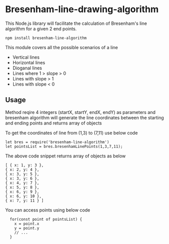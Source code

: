 # Bresenham-line-drawing-algorithm

This Node.js library will facilitate the calculation of Bresenham's line algorithm for a given 2 end points.
      
    npm install bresenham-line-algorithm

This module covers all the possible scenarios of a line
  * Vertical lines
  * Horizontal lines
  * Dioganal lines
  * Lines where 1 > slope > 0
  * Lines with slope > 1
  * Lines with slope < 0
 
## Usage
Method reqire 4 integers (startX, startY, endX, endY) as parameters and bresenham algorithm will generate the line coordinates between the starting and ending points and returns array of objects

To get the coordinates of line from (1,3) to (7,11) use below code

    let bres = require('bresenham-line-algorithm')
    let pointsList = bres.bresenhamLinePoints(1,3,7,11);
    
The above code snippet returns array of objects as below

    [ { x: 1, y: 3 },
    { x: 2, y: 4 },
    { x: 3, y: 5 },
    { x: 3, y: 6 },
    { x: 4, y: 7 },
    { x: 5, y: 8 },
    { x: 6, y: 9 },
    { x: 6, y: 10 },
    { x: 7, y: 11 } ]
    
  You can access points using below code
  
      for(const point of pointsList) {
        x = point.x
        y = point.y
        // ...
      }
